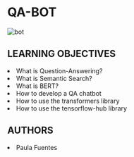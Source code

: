 # QA-BOT
<img src="https://i.ibb.co/3CDG6pL/bot.jpg" alt="bot" border="0">

## LEARNING OBJECTIVES

<li>What is Question-Answering?</li>
<li>What is Semantic Search?</li>
<li>What is BERT?</li>
<li>How to develop a QA chatbot</li>
<li>How to use the transformers library</li>
<li>How to use the tensorflow-hub library</li>

## AUTHORS
<li> Paula Fuentes </li>
